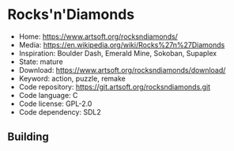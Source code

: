 # Rocks'n'Diamonds

- Home: https://www.artsoft.org/rocksndiamonds/
- Media: https://en.wikipedia.org/wiki/Rocks%27n%27Diamonds
- Inspiration: Boulder Dash, Emerald Mine, Sokoban, Supaplex
- State: mature
- Download: https://www.artsoft.org/rocksndiamonds/download/
- Keyword: action, puzzle, remake
- Code repository: https://git.artsoft.org/rocksndiamonds.git
- Code language: C
- Code license: GPL-2.0
- Code dependency: SDL2

## Building
